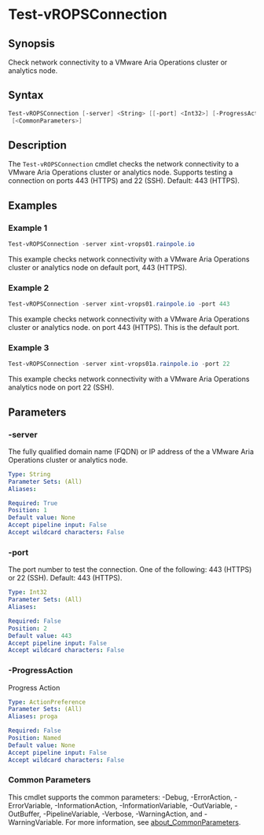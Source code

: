 # Test-vROPSConnection

## Synopsis

Check network connectivity to a VMware Aria Operations cluster or analytics node.

## Syntax

```powershell
Test-vROPSConnection [-server] <String> [[-port] <Int32>] [-ProgressAction <ActionPreference>]
 [<CommonParameters>]
```

## Description

The `Test-vROPSConnection` cmdlet checks the network connectivity to a VMware Aria Operations cluster or analytics node.
Supports testing a connection on ports 443 (HTTPS) and 22 (SSH).
Default: 443 (HTTPS).

## Examples

### Example 1

```powershell
Test-vROPSConnection -server xint-vrops01.rainpole.io
```

This example checks network connectivity with a VMware Aria Operations cluster or analytics node on default port, 443 (HTTPS).

### Example 2

```powershell
Test-vROPSConnection -server xint-vrops01.rainpole.io -port 443
```

This example checks network connectivity with a VMware Aria Operations cluster or analytics node. on port 443 (HTTPS). This is the default port.

### Example 3

```powershell
Test-vROPSConnection -server xint-vrops01a.rainpole.io -port 22
```

This example checks network connectivity with a VMware Aria Operations analytics node on port 22 (SSH).

## Parameters

### -server

The fully qualified domain name (FQDN) or IP address of the a VMware Aria Operations cluster or analytics node.

```yaml
Type: String
Parameter Sets: (All)
Aliases:

Required: True
Position: 1
Default value: None
Accept pipeline input: False
Accept wildcard characters: False
```

### -port

The port number to test the connection. One of the following: 443 (HTTPS) or 22 (SSH). Default: 443 (HTTPS).

```yaml
Type: Int32
Parameter Sets: (All)
Aliases:

Required: False
Position: 2
Default value: 443
Accept pipeline input: False
Accept wildcard characters: False
```

### -ProgressAction

Progress Action

```yaml
Type: ActionPreference
Parameter Sets: (All)
Aliases: proga

Required: False
Position: Named
Default value: None
Accept pipeline input: False
Accept wildcard characters: False
```

### Common Parameters

This cmdlet supports the common parameters: -Debug, -ErrorAction, -ErrorVariable, -InformationAction, -InformationVariable, -OutVariable, -OutBuffer, -PipelineVariable, -Verbose, -WarningAction, and -WarningVariable. For more information, see [about_CommonParameters](http://go.microsoft.com/fwlink/?LinkID=113216).
